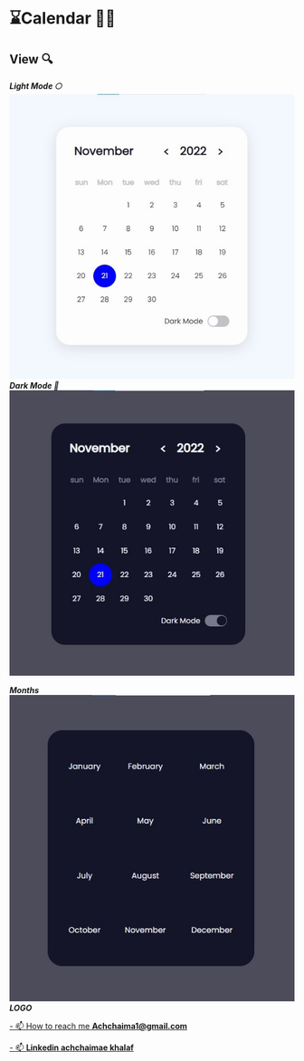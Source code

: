 # ⌛Calendar 📆📌
## View 🔍<br>
***Light Mode 🌕***
![light MOde](light_calendar.jpg)
<br>
***Dark Mode 🌙***
![light MOde](dark_calendar.jpg)
<br>

***Months***<br>
   <img width="695" alt="Capture d’écran 2022-10-18 121600" src="months.jpg"><br>
***LOGO***<br>

[- 📫 How to reach me **Achchaima1@gmail.com**]()

[- 📫  **Linkedin achchaimae khalaf**](https://www.linkedin.com/in/achchaimae-khalaf/)
